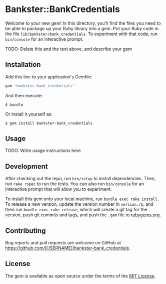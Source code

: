 # Bankster::BankCredentials

Welcome to your new gem! In this directory, you'll find the files you need to be able to package up your Ruby library into a gem. Put your Ruby code in the file `lib/bankster/bank_credentials`. To experiment with that code, run `bin/console` for an interactive prompt.

TODO: Delete this and the text above, and describe your gem

## Installation

Add this line to your application's Gemfile:

```ruby
gem 'bankster-bank_credentials'
```

And then execute:

    $ bundle

Or install it yourself as:

    $ gem install bankster-bank_credentials

## Usage

TODO: Write usage instructions here

## Development

After checking out the repo, run `bin/setup` to install dependencies. Then, run `rake rspec` to run the tests. You can also run `bin/console` for an interactive prompt that will allow you to experiment.

To install this gem onto your local machine, run `bundle exec rake install`. To release a new version, update the version number in `version.rb`, and then run `bundle exec rake release`, which will create a git tag for the version, push git commits and tags, and push the `.gem` file to [rubygems.org](https://rubygems.org).

## Contributing

Bug reports and pull requests are welcome on GitHub at https://github.com/[USERNAME]/bankster-bank_credentials.


## License

The gem is available as open source under the terms of the [MIT License](http://opensource.org/licenses/MIT).

